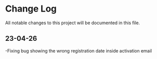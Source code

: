 # Change Log
All notable changes to this project will be documented in this file.

## 23-04-26
-Fixing bug showing the wrong registration date inside activation email
